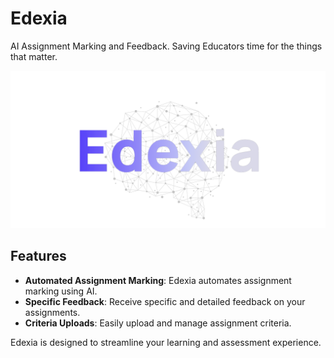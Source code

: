 # Edexia
AI Assignment Marking and Feedback. Saving Educators time for the things that matter.

![Edexia Logo](./public/edexia-large.png)

## Features

- **Automated Assignment Marking**: Edexia automates assignment marking using AI.
- **Specific Feedback**: Receive specific and detailed feedback on your assignments.
- **Criteria Uploads**: Easily upload and manage assignment criteria.

Edexia is designed to streamline your learning and assessment experience.


